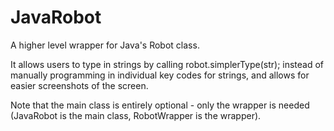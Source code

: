 # JavaRobot
A higher level wrapper for Java's Robot class.

It allows users to type in strings by calling robot.simplerType(str); instead of manually programming in individual key codes for strings, and allows for easier screenshots of the screen.

Note that the main class is entirely optional - only the wrapper is needed (JavaRobot is the main class, RobotWrapper is the wrapper).
